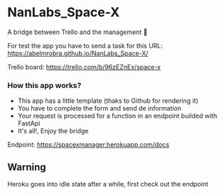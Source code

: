 # NanLabs_Space-X
A bridge between Trello and the management 🚀

For test the app you have to send a task for this URL:
https://abelmrobra.github.io/NanLabs_Space-X/

Trello board:
https://trello.com/b/96zEZnEx/space-x

### How this app works?

- This app has a little template (thaks to Github for rendering it)
- You have to complete the form and send de information
- Your request is processed for a function in an endpoint builded with FastApi
- It's all!, Enjoy the bridge

Endpoint:
https://spacexmanager.herokuapp.com/docs

## Warning
Heroku goes into idle state after a while, first check out the endpoint
